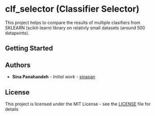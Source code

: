 # clf_selector (Classifier Selector)

This project helps to compare the results of multiple clasifiers from SKLEARN (scikit-learn) library on relativly small datasets (around 500 datapoints).

## Getting Started

## Authors
* **Sina Panahandeh** - *Initial work* - [sinapan](https://github.com/sinapan)

## License
This project is licensed under the MIT License - see the [LICENSE](LICENSE) file for details